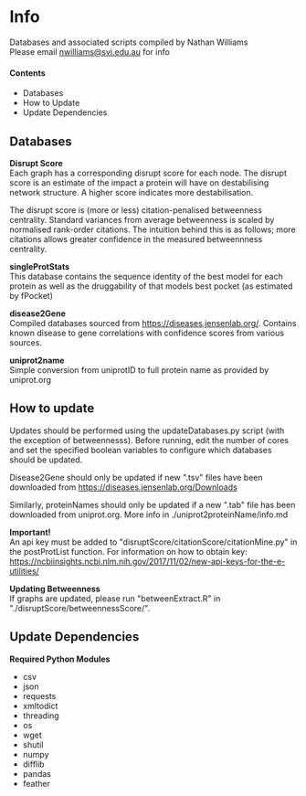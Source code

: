 # Info 
Databases and associated scripts compiled by Nathan Williams  
Please email nwilliams@svi.edu.au for info

#### Contents
- Databases
- How to Update
- Update Dependencies

## Databases
**Disrupt Score**  
Each graph has a corresponding disrupt score for each node. The disrupt score is an estimate of the impact a protein will have on destabilising network structure. A higher score indicates more destabilisation.

The disrupt score is (more or less) citation-penalised betweenness centrality. Standard variances from average betweenness is scaled by normalised rank-order citations. The intuition behind this is as follows; more citations allows greater confidence in the measured betweennness centrality.  

 **singleProtStats**  
 This database contains the sequence identity of the best model for each protein as well as the druggability of that models best pocket (as estimated by fPocket)
 
 **disease2Gene**  
 Compiled databases sourced from  https://diseases.jensenlab.org/. Contains known disease to gene correlations with confidence scores from various sources.
 
 **uniprot2name**  
 Simple conversion from uniprotID to full protein name as provided by uniprot.org 
 
## How to update
Updates should be performed using the updateDatabases.py script (with the exception of betweennesss). Before running, edit the number of cores and set the specified boolean variables to configure which databases should be updated.  

Disease2Gene should only be updated if new ".tsv" files have been downloaded from https://diseases.jensenlab.org/Downloads

Similarly, proteinNames should only be updated if a new ".tab" file has been downloaded from uniprot.org. More info in ./uniprot2proteinName/info.md

**Important!**  
An api key must be added to "disruptScore/citationScore/citationMine.py" in the postProtList function. For information on how to obtain key: https://ncbiinsights.ncbi.nlm.nih.gov/2017/11/02/new-api-keys-for-the-e-utilities/  

**Updating Betweenness**  
If graphs are updated, please run  "betweenExtract.R" in "./disruptScore/betweennessScore/". 

 ## Update Dependencies
 **Required Python Modules**  
 - csv
 - json
 - requests
 - xmltodict
 - threading
 - os
 - wget
 - shutil
 - numpy
 - difflib
 - pandas
 - feather
 

 

 